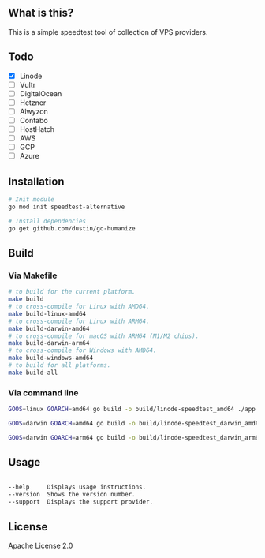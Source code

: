 ## What is this?

This is a simple speedtest tool of collection of VPS providers.

## Todo

- [x] Linode
- [ ] Vultr
- [ ] DigitalOcean
- [ ] Hetzner
- [ ] Alwyzon
- [ ] Contabo
- [ ] HostHatch
- [ ] AWS
- [ ] GCP
- [ ] Azure

## Installation

```bash
# Init module
go mod init speedtest-alternative

# Install dependencies
go get github.com/dustin/go-humanize

```

## Build

### Via Makefile

```bash
# to build for the current platform.
make build 
# to cross-compile for Linux with AMD64.
make build-linux-amd64 
# to cross-compile for Linux with ARM64.
make build-darwin-amd64
# to cross-compile for macOS with ARM64 (M1/M2 chips).
make build-darwin-arm64 
# to cross-compile for Windows with AMD64.
make build-windows-amd64
# to build for all platforms.
make build-all
```


### Via command line

```bash
GOOS=linux GOARCH=amd64 go build -o build/linode-speedtest_amd64 ./app.go

GOOS=darwin GOARCH=amd64 go build -o build/linode-speedtest_darwin_amd64 ./app.go

GOOS=darwin GOARCH=arm64 go build -o build/linode-speedtest_darwin_arm64 ./app.go

```

## Usage

```bash

--help     Displays usage instructions.
--version  Shows the version number.
--support  Displays the support provider.

```

## License

Apache License 2.0